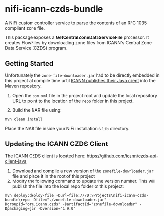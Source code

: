 # nifi-icann-czds-bundle
A NiFi custom controller service to parse the contents of an RFC 1035 compliant zone file.

This package exposes a **GetCentralZoneDataServiceFile** processor. It creates FlowFiles by downloading zone files from ICANN's Central Zone Data Service (CZDS) program.

## Getting Started

Unfortunately the `zone-file-downloader.jar` had to be directly embedded in this project at compile time until [ICANN publishes their Java client](https://github.com/icann/czds-api-client-java/issues/4) into the Maven repository. 

1. Open the `pom.xml` file in the project root and update the local repository URL to point to the location of the `repo` folder in this project.

2. Build the NAR file using:

```
mvn clean install
```

Place the NAR file inside your NiFi installation's `lib` directory.

## Updating the ICANN CZDS Client

The ICANN CZDS client is located here: https://github.com/icann/czds-api-client-java

1. Download and compile a new version of the `zonefile-downloader.jar` file and place it in the root of this project
2. Modify the following command to update the version number. This will publish the file into the local repo folder of this project:

```
mvn deploy:deploy-file -Durl=file:///D:\Projects\nifi-icann-czds-bundle\repo -Dfile="./zonefile-downloader.jar" -DgroupId="org.icann.czds" -DartifactId="zonefile-downloader" -Dpackaging=jar -Dversion="1.9.0"
```